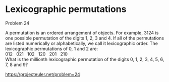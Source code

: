 # Lexicographic permutations

Problem 24   

A permutation is an ordered arrangement of objects. For example, 3124 is one possible permutation of the digits 1, 2, 3 and 4. If all of the permutations are listed numerically or alphabetically, we call it lexicographic order. The lexicographic permutations of 0, 1 and 2 are:  
012   021   102   120   201   210  
What is the millionth lexicographic permutation of the digits 0, 1, 2, 3, 4, 5, 6, 7, 8 and 9?  


https://projecteuler.net/problem=24
